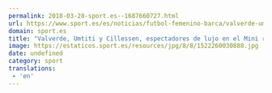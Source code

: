 ```yaml
---
permalink: 2018-03-28-sport.es--1687660727.html
url: https://www.sport.es/es/noticias/futbol-femenino-barca/valverde-umtiti-cillessen-espectadores-lujo-mini-6722530?utm_source=rss-noticias&utm_medium=feed&utm_campaign=futbol-femenino-barca
domain: sport.es
title: "Valverde, Umtiti y Cillessen, espectadores de lujo en el Mini récord"
image: https://estaticos.sport.es/resources/jpg/8/8/1522260030888.jpg
date: undefined
category: sport
translations: 
 - 'en'
---
```



